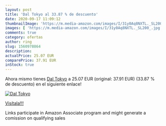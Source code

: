 ```yaml
---
layout: post
title: 'Dal Tokyo al 33.87 % de descuento'
date: 2020-09-17 11:09:12
thumbnailImage: 'https://m.media-amazon.com/images/I/31y0Aq8NXTL._SL200_.jpg'
images: [ 'https://m.media-amazon.com/images/I/31y0Aq8NXTL._SL200_.jpg' ]
comments: true
category: ofertas
author: ring
slug: 1560978864
description:
actualPrice: 25.07 EUR
comparePrice: 37.91 EUR
inStock: true
---
```


Ahora mismo tienes [Dal Tokyo](https://www.amazon.it/dp/1560978864/?tag=tolees00-21) a 25.07 EUR (original: 37.91 EUR) (33.87 %  de descuento) en el siguiente enlace!

[![Dal Tokyo](https://m.media-amazon.com/images/I/31y0Aq8NXTL._SL200_.jpg)](https://www.amazon.it/dp/1560978864/?tag=tolees00-21)

[Visítala!!!](https://www.amazon.it/dp/1560978864/?tag=tolees00-21)

Links participate in Amazon Associate program and might generate a comission on qualifying sales
